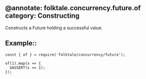 @annotate: folktale.concurrency.future.of
category: Constructing
---

Constructs a Future holding a successful value.


## Example::

    const { of } = require('folktale/concurrency/future');

    of(1).map(x => {
      $ASSERT(x == 1);
    });
